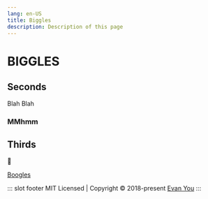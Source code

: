 ```yaml
---
lang: en-US
title: Biggles
description: Description of this page
---
```


# BIGGLES

## Seconds
Blah Blah

### MMhmm

## Thirds

<!-- more -->

:satellite:

[Boogles](./boogles.md)


::: slot footer
MIT Licensed | Copyright © 2018-present [Evan You](https://github.com/yyx990803)
:::